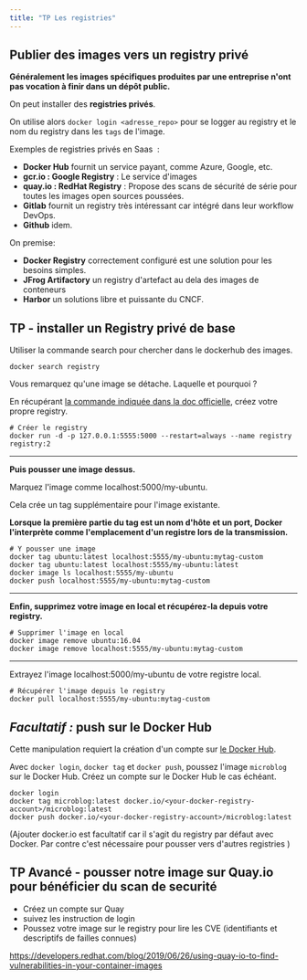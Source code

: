 ```yaml
---
title: "TP Les registries"
---
```


<!-- ## Objectifs pédagogiques
  - Comprendre le fonctionnement des registries
  - Savoir installer un registry local
  - Savoir utiliser la commande push

--- -->

## Publier des images vers un registry privé

**Généralement les images spécifiques produites par une entreprise n'ont pas vocation à finir dans un dépôt public.**

On peut installer des **registries privés**.

On utilise alors `docker login <adresse_repo>` pour se logger au registry et le nom du registry dans les `tags` de l'image.

Exemples de registries privés en Saas  :
  - **Docker Hub** fournit un service payant, comme Azure, Google, etc.
  - **gcr.io : Google Registry** : Le service d'images
  - **quay.io : RedHat Registry** : Propose des scans de sécurité de série pour toutes les images open sources poussées.
  - **Gitlab** fournit un registry très intéressant car intégré dans leur workflow DevOps.
  - **Github** idem.

On premise:
  - **Docker Registry** correctement configuré est une solution pour les besoins simples. 
  - **JFrog Artifactory** un registry d'artefact au dela des images de conteneurs
  - **Harbor** un solutions libre et puissante du CNCF.


## TP - installer un Registry privé de base

Utiliser la commande search pour chercher dans le dockerhub des images.

```shell
docker search registry 
```

Vous remarquez qu'une image se détache. Laquelle et pourquoi ?

En récupérant [la commande indiquée dans la doc officielle](https://docs.docker.com/registry/deploying/), créez votre propre registry.

```shell
# Créer le registry
docker run -d -p 127.0.0.1:5555:5000 --restart=always --name registry registry:2
```

---

**Puis pousser une image dessus.**

Marquez l'image comme localhost:5000/my-ubuntu. 

Cela crée un tag supplémentaire pour l'image existante. 

**Lorsque la première partie du tag est un nom d'hôte et un port, Docker l'interprète comme l'emplacement d'un registre lors de la transmission.**

```shell
# Y pousser une image
docker tag ubuntu:latest localhost:5555/my-ubuntu:mytag-custom
docker tag ubuntu:latest localhost:5555/my-ubuntu:latest
docker image ls localhost:5555/my-ubuntu
docker push localhost:5555/my-ubuntu:mytag-custom
```

---

**Enfin, supprimez votre image en local et récupérez-la depuis votre registry.**

```shell
# Supprimer l'image en local
docker image remove ubuntu:16.04
docker image remove localhost:5555/my-ubuntu:mytag-custom
```

---

Extrayez l'image localhost:5000/my-ubuntu de votre registre local.

```shell
# Récupérer l'image depuis le registry
docker pull localhost:5555/my-ubuntu:mytag-custom
```

## _Facultatif :_  push sur le Docker Hub

Cette manipulation requiert la création d'un compte sur [le Docker Hub](https://hub.docker.com/).

Avec `docker login`, `docker tag` et `docker push`, poussez l'image `microblog` sur le Docker Hub. Créez un compte sur le Docker Hub le cas échéant.

```shell
docker login
docker tag microblog:latest docker.io/<your-docker-registry-account>/microblog:latest
docker push docker.io/<your-docker-registry-account>/microblog:latest
```

(Ajouter docker.io est facultatif car il s'agit du registry par défaut avec Docker. Par contre c'est nécessaire pour pousser vers d'autres registries )

## TP Avancé - pousser notre image sur Quay.io pour bénéficier du scan de securité

- Créez un compte sur Quay
- suivez les instruction de login
- Poussez votre image sur le registry pour lire les CVE (identifiants et descriptifs de failles connues)

 https://developers.redhat.com/blog/2019/06/26/using-quay-io-to-find-vulnerabilities-in-your-container-images
